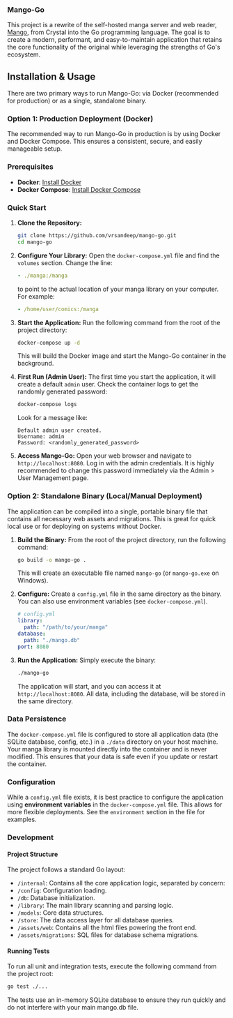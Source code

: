 ### Mango-Go
This project is a rewrite of the self-hosted manga server and web reader, [Mango](https://github.com/vrsandeep/Mango/), from Crystal into the Go programming language. The goal is to create a modern, performant, and easy-to-maintain application that retains the core functionality of the original while leveraging the strengths of Go's ecosystem.


## Installation & Usage

There are two primary ways to run Mango-Go: via Docker (recommended for production) or as a single, standalone binary.

### Option 1: Production Deployment (Docker)

The recommended way to run Mango-Go in production is by using Docker and Docker Compose. This ensures a consistent, secure, and easily manageable setup.

### Prerequisites

* **Docker**: [Install Docker](https://docs.docker.com/get-docker/)
* **Docker Compose**: [Install Docker Compose](https://docs.docker.com/compose/install/)

### Quick Start

1.  **Clone the Repository:**
    ```sh
    git clone https://github.com/vrsandeep/mango-go.git
    cd mango-go
    ```

2.  **Configure Your Library:**
    Open the `docker-compose.yml` file and find the `volumes` section. Change the line:
    ```yml
    - ./manga:/manga
    ```
    to point to the actual location of your manga library on your computer. For example:
    ```yml
    - /home/user/comics:/manga
    ```

3.  **Start the Application:**
    Run the following command from the root of the project directory:
    ```sh
    docker-compose up -d
    ```
    This will build the Docker image and start the Mango-Go container in the background.

4.  **First Run (Admin User):**
    The first time you start the application, it will create a default `admin` user. Check the container logs to get the randomly generated password:
    ```sh
    docker-compose logs
    ```
    Look for a message like:
    ```
    Default admin user created.
    Username: admin
    Password: <randomly_generated_password>
    ```

5.  **Access Mango-Go:**
    Open your web browser and navigate to `http://localhost:8080`. Log in with the admin credentials. It is highly recommended to change this password immediately via the Admin > User Management page.

### Option 2: Standalone Binary (Local/Manual Deployment)

The application can be compiled into a single, portable binary file that contains all necessary web assets and migrations. This is great for quick local use or for deploying on systems without Docker.

1.  **Build the Binary:**
    From the root of the project directory, run the following command:
    ```sh
    go build -o mango-go .
    ```
    This will create an executable file named `mango-go` (or `mango-go.exe` on Windows).

2.  **Configure:**
    Create a `config.yml` file in the same directory as the binary. You can also use environment variables (see `docker-compose.yml`).
    ```yml
    # config.yml
    library:
      path: "/path/to/your/manga"
    database:
      path: "./mango.db"
    port: 8080
    ```

3.  **Run the Application:**
    Simply execute the binary:
    ```sh
    ./mango-go
    ```
    The application will start, and you can access it at `http://localhost:8080`. All data, including the database, will be stored in the same directory.


### Data Persistence

The `docker-compose.yml` file is configured to store all application data (the SQLite database, config, etc.) in a `./data` directory on your host machine. Your manga library is mounted directly into the container and is never modified. This ensures that your data is safe even if you update or restart the container.

### Configuration

While a `config.yml` file exists, it is best practice to configure the application using **environment variables** in the `docker-compose.yml` file. This allows for more flexible deployments. See the `environment` section in the file for examples.


### Development

#### Project Structure
The project follows a standard Go layout:

- `/internal`: Contains all the core application logic, separated by concern:
- `/config`: Configuration loading.
- `/db`: Database initialization.
- `/library`: The main library scanning and parsing logic.
- `/models`: Core data structures.
- `/store`: The data access layer for all database queries.
- `/assets/web`: Contains all the html files powering the front end.
- `/assets/migrations`: SQL files for database schema migrations.

#### Running Tests
To run all unit and integration tests, execute the following command from the project root:

```sh
go test ./...
```

The tests use an in-memory SQLite database to ensure they run quickly and do not interfere with your main mango.db file.
